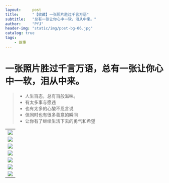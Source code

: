 ```yaml
---
layout:     post
title:      "【收藏】一张照片胜过千言万语"
subtitle:   "总有一张让你心中一软，泪从中来。"
author:     "PYJ"
header-img: "static/img/post-bg-06.jpg"
catalog: true
tags:
    - 故事
---
```



# 一张照片胜过千言万语，总有一张让你心中一软，泪从中来。




> * 人生百态，总有百般滋味。
> * 有太多事与愿违
> * 也有太多的心酸不忍言说
> * 但同时也有很多善意的瞬间
> * 让你有了继续生活下去的勇气和希望


|            | 
| --------   | 
|![](http://ww1.sinaimg.cn/large/71be7325ly1fdj1j4uyxnj20c61su44y)|
|![](http://ww1.sinaimg.cn/large/71be7325ly1fdj19b04lfj20c81x4q72)|
|![](http://ww1.sinaimg.cn/large/71be7325ly1fdj19batk7j20c61voq7d)|
|![](http://ww1.sinaimg.cn/large/71be7325ly1fdj19bagwcj20c630iagd)|
|![](http://ww1.sinaimg.cn/large/71be7325ly1fdj19azuztj20c61qe0xd)|
|![](http://ww1.sinaimg.cn/large/71be7325ly1fdj19a2o1uj20c62ee0xn)|
|![](http://ww1.sinaimg.cn/large/71be7325ly1fdj19axycvj20c42lo0z5)|







